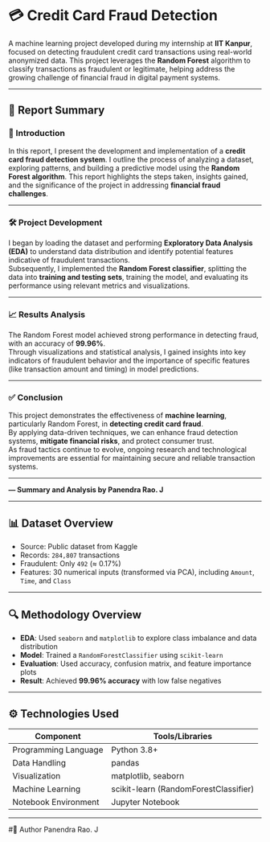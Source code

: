 # 💳 Credit Card Fraud Detection

A machine learning project developed during my internship at **IIT Kanpur**, focused on detecting fraudulent credit card transactions using real-world anonymized data. This project leverages the **Random Forest** algorithm to classify transactions as fraudulent or legitimate, helping address the growing challenge of financial fraud in digital payment systems.

---

## 📄 Report Summary

### 🧾 Introduction

In this report, I present the development and implementation of a **credit card fraud detection system**. I outline the process of analyzing a dataset, exploring patterns, and building a predictive model using the **Random Forest algorithm**. This report highlights the steps taken, insights gained, and the significance of the project in addressing **financial fraud challenges**.

---

### 🛠️ Project Development

I began by loading the dataset and performing **Exploratory Data Analysis (EDA)** to understand data distribution and identify potential features indicative of fraudulent transactions.  
Subsequently, I implemented the **Random Forest classifier**, splitting the data into **training and testing sets**, training the model, and evaluating its performance using relevant metrics and visualizations.

---

### 📈 Results Analysis

The Random Forest model achieved strong performance in detecting fraud, with an accuracy of **99.96%**.  
Through visualizations and statistical analysis, I gained insights into key indicators of fraudulent behavior and the importance of specific features (like transaction amount and timing) in model predictions.

---

### ✅ Conclusion

This project demonstrates the effectiveness of **machine learning**, particularly Random Forest, in **detecting credit card fraud**.  
By applying data-driven techniques, we can enhance fraud detection systems, **mitigate financial risks**, and protect consumer trust.  
As fraud tactics continue to evolve, ongoing research and technological improvements are essential for maintaining secure and reliable transaction systems.

---

**— Summary and Analysis by Panendra Rao. J**

---

## 📊 Dataset Overview

- Source: Public dataset from Kaggle  
- Records: `284,807` transactions  
- Fraudulent: Only `492` (≈ 0.17%)  
- Features: 30 numerical inputs (transformed via PCA), including `Amount`, `Time`, and `Class`

---

## 🔍 Methodology Overview

- **EDA**: Used `seaborn` and `matplotlib` to explore class imbalance and data distribution  
- **Model**: Trained a `RandomForestClassifier` using `scikit-learn`  
- **Evaluation**: Used accuracy, confusion matrix, and feature importance plots  
- **Result**: Achieved **99.96% accuracy** with low false negatives  

---

## ⚙️ Technologies Used

| Component            | Tools/Libraries         |
|----------------------|-------------------------|
| Programming Language | Python 3.8+             |
| Data Handling        | pandas                  |
| Visualization        | matplotlib, seaborn     |
| Machine Learning     | scikit-learn (RandomForestClassifier) |
| Notebook Environment | Jupyter Notebook        |

---


#🙋 Author
Panendra Rao. J
